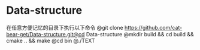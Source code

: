 # Data-structure
在任意方便记忆的目录下执行以下命令
@git clone https://github.com/cat-bear-get/Data-structure.git@cd Data-structure
@mkdir build && cd build && cmake .. && make
@cd bin
@./TEXT
